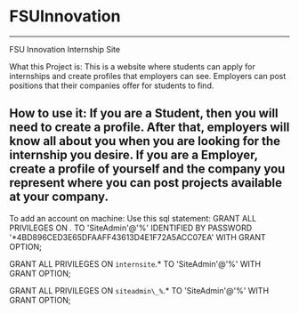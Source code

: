# FSUInnovation
------------------------------------------------------------------------------------------------------------------------------
FSU Innovation Internship Site

What this Project is:
This is a website where students can apply for internships and create profiles that employers can see.
Employers can post positions that their companies offer for students to find.

How to use it:
If you are a Student, then you will need to create a profile. After that, employers will know all about you when you are looking for the internship you desire.
If you are a Employer, create a profile of yourself and the company you represent where you can post projects available at your company.
-------------------------------------------------------------------------------------------------------------------------------

To add an account on machine: Use this sql statement:
GRANT ALL PRIVILEGES ON *.* TO 'SiteAdmin'@'%' IDENTIFIED BY PASSWORD '*4BD896CED3E65DFAAFF43613D4E1F72A5ACC07EA' WITH GRANT OPTION;

GRANT ALL PRIVILEGES ON `internsite`.* TO 'SiteAdmin'@'%' WITH GRANT OPTION;

GRANT ALL PRIVILEGES ON `siteadmin\_%`.* TO 'SiteAdmin'@'%' WITH GRANT OPTION;